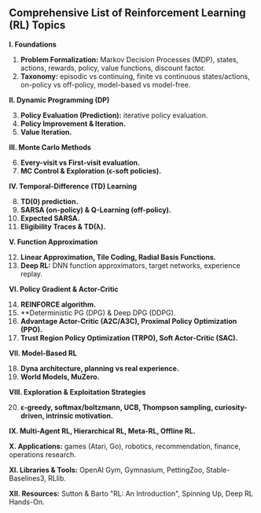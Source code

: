 ## Comprehensive List of Reinforcement Learning (RL) Topics

**I. Foundations**

1.  **Problem Formalization:** Markov Decision Processes (MDP), states, actions, rewards, policy, value functions, discount factor.
2.  **Taxonomy:** episodic vs continuing, finite vs continuous states/actions, on-policy vs off-policy, model-based vs model-free.

**II. Dynamic Programming (DP)**

3.  **Policy Evaluation (Prediction):** iterative policy evaluation.
4.  **Policy Improvement & Iteration.**
5.  **Value Iteration.**

**III. Monte Carlo Methods**

6.  **Every-visit vs First-visit evaluation.**
7.  **MC Control & Exploration (ϵ-soft policies).**

**IV. Temporal-Difference (TD) Learning**

8.  **TD(0) prediction.**
9.  **SARSA (on-policy) & Q-Learning (off-policy).**
10. **Expected SARSA.**
11. **Eligibility Traces & TD(λ).**

**V. Function Approximation**

12. **Linear Approximation, Tile Coding, Radial Basis Functions.**
13. **Deep RL:** DNN function approximators, target networks, experience replay.

**VI. Policy Gradient & Actor-Critic**

14. **REINFORCE algorithm.**
15. **Deterministic PG (DPG) & Deep DPG (DDPG).
16. **Advantage Actor-Critic (A2C/A3C), Proximal Policy Optimization (PPO).**
17. **Trust Region Policy Optimization (TRPO), Soft Actor-Critic (SAC).**

**VII. Model-Based RL**

18. **Dyna architecture, planning vs real experience.**
19. **World Models, MuZero.**

**VIII. Exploration & Exploitation Strategies**

20. **ϵ-greedy, softmax/boltzmann, UCB, Thompson sampling, curiosity-driven, intrinsic motivation.**

**IX. Multi-Agent RL, Hierarchical RL, Meta-RL, Offline RL.**

**X. Applications:** games (Atari, Go), robotics, recommendation, finance, operations research.

**XI. Libraries & Tools:** OpenAI Gym, Gymnasium, PettingZoo, Stable-Baselines3, RLlib.

**XII. Resources:** Sutton & Barto "RL: An Introduction", Spinning Up, Deep RL Hands-On.
